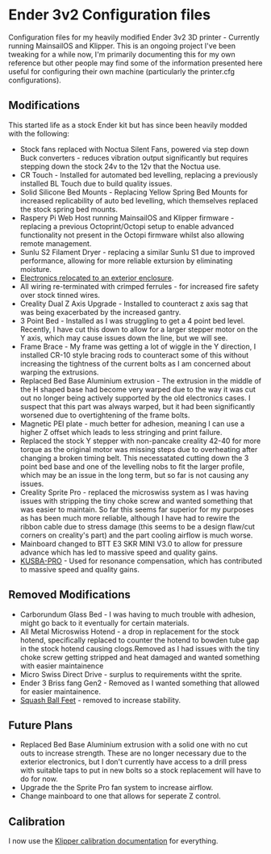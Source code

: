 # Ender 3v2 Configuration files
Configuration files for my heavily modified Ender 3v2 3D printer - Currently running MainsailOS and Klipper. This is an ongoing project I've been tweaking for a while now, I'm primarily documenting this for my own reference but other people may find some of the information presented here useful for configuring their own machine (particularly the printer.cfg configurations).

## Modifications
This started life as a stock Ender kit but has since been heavily modded with the following:

- Stock fans replaced with Noctua Silent Fans, powered via step down Buck converters - reduces vibration output significantly but requires stepping down the stock 24v to the 12v that the Noctua use.
- CR Touch - Installed for automated bed levelling, replacing a previously installed BL Touch due to build quality issues.
- Solid Silicone Bed Mounts - Replacing Yellow Spring Bed Mounts for increased replicability of auto bed levelling, which themselves replaced the stock spring bed mounts.
- Raspery Pi Web Host running MainsailOS and Klipper firmware - replacing a previous Octoprint/Octopi setup to enable advanced functionality not present in the Octopi firmware whilst also allowing remote management.
- Sunlu S2 Filament Dryer - replacing a similar Sunlu S1 due to improved performance, allowing for more reliable extursion by eliminating moisture.
- [Electronics relocated to an exterior enclosure](https://www.thingiverse.com/thing:4742032).
- All wiring re-terminated with crimped ferrules - for increased fire safety over stock tinned wires.
- Creality Dual Z Axis Upgrade - Installed to counteract z axis sag that was being exacerbated by the increased gantry.
- 3 Point Bed - Installed as I was struggling to get a 4 point bed level. Recently, I have cut this down to allow for a larger stepper motor on the Y axis, which may cause issues down the line, but we will see. 
- Frame Brace - My frame was getting a lot of wiggle in the Y direction, I installed CR-10 style bracing rods to counteract some of this without increasing the tightness of the current bolts as I am concerned about warping the extrusions.
- Replaced Bed Base Aluminium extrusion - The extrusion in the middle of the H shaped base had become very warped due to the way it was cut out no longer being actively supported by the old electronics cases. I suspect that this part was always warped, but it had been significantly worsened due to overtightening of the frame bolts.
- Magnetic PEI plate - much better for adhesion, meaning I can use a higher Z offset which leads to less stringing and print failure.
- Replaced the stock Y stepper with non-pancake creality 42-40 for more torque as the original motor was missing steps due to overheating after changing a broken timing belt. This necessatated cutting down the 3 point bed base and one of the levelling nobs to fit the larger profile, which may be an issue in the long term, but so far is not causing any issues.
- Creality Sprite Pro - replaced the microswiss system as I was having issues with stripping the tiny choke screw and wanted something that was easier to maintain. So far this seems far superior for my purposes as has been much more reliable, although I have had to rewire the ribbon cable due to stress damage (this seems to be a design flaw/cut corners on creality's part) and the part cooling airflow is much worse.
- Mainboard changed to BTT E3 SKR MINI V3.0 to allow for pressure advance which has led to massive speed and quality gains.
- [KUSBA-PRO](https://github.com/xbst/KUSBA-PRO) - Used for resonance compensation, which has contributed to massive speed and quality gains.

## Removed Modifications
- Carborundum Glass Bed - I was having to much trouble with adhesion, might go back to it eventually for certain materials.
- All Metal Microswiss Hotend - a drop in replacement for the stock hotend, specifically replaced to counter the hotend to bowden tube gap in the stock hotend causing clogs.Removed as I had issues with the tiny choke screw getting stripped and heat damaged and wanted something with easier maintainence
- Micro Swiss Direct Drive - surplus to requirements witht the sprite.
- Ender 3 Briss fang Gen2 - Removed as I wanted something that allowed for easier maintainence.
- [Squash Ball Feet](https://www.thingiverse.com/thing:4809869) - removed to increase stability. 

## Future Plans
- Replaced Bed Base Aluminium extrusion with a solid one with no cut outs to increase strength. These are no longer necessary due to the exterior electronics, but I don't currently have access to a drill press with suitable taps to put in new bolts so a stock replacement will have to do for now.
- Upgrade the the Sprite Pro fan system to increase airflow.
- Change mainboard to one that allows for seperate Z control.

## Calibration
I now use the [Klipper calibration documentation](https://www.klipper3d.org/Installation.html) for everything. 
